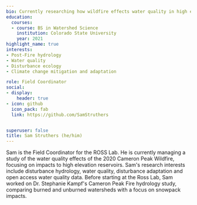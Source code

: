 ```yaml
---
bio: Currently researching how wildfire effects water quality in high elevation reservoirs 
education:
  courses:
  - course: BS in Watershed Science
    institution: Colorado State University
    year: 2021
highlight_name: true
interests:
- Post-Fire hydrology
- Water quality
- Disturbance ecology 
- Climate change mitigation and adaptation

role: Field Coordinator
social:
- display:
    header: true
- icon: github
  icon_pack: fab
  link: https://github.com/SamStruthers


superuser: false
title: Sam Struthers (he/him)
---
```


Sam is the Field Coordinator for the ROSS Lab. He is currently managing a study of the water quality effects of the 2020 Cameron Peak Wildfire, focusing on impacts to high elevation reservoirs. Sam's research interests include disturbance hydrology, water quality, disturbance adaptation and open access water quality data. Before starting at the Ross Lab, Sam worked on Dr. Stephanie Kampf's Cameron Peak Fire hydrology study, comparing burned and unburned watersheds with a focus on snowpack impacts. 




